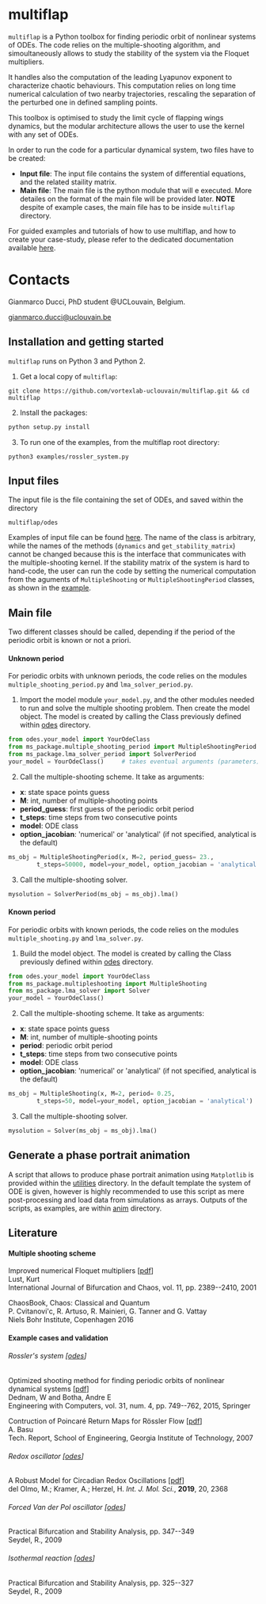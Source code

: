 # multiflap

`multiflap` is a Python toolbox for finding periodic orbit of nonlinear systems
of ODEs. The code relies on the multiple-shooting algorithm, and simoultaneously allows to study the stability of the system via the Floquet multipliers.

It handles also the computation of the leading Lyapunov exponent to characterize chaotic behaviours. This computation relies on long time numerical calculation of two nearby trajectories, rescaling the separation of the perturbed one in defined sampling points.

This toolbox is optimised to study the limit cycle of flapping wings dynamics, but the modular architecture allows the user to use the kernel with any set of ODEs.

In order to run the code for a particular dynamical system, two files have to be created:
* **Input file**: The input file contains the system of differential equations, and the related staility matrix.
* **Main file**: The main file is the python module that will e executed. More detailes on the format of the main file will be provided later. **NOTE** despite of example cases, the main file has to be inside `multiflap` directory.

For guided examples and tutorials of how to use multiflap, and how to create your case-study, please refer to the dedicated documentation available [here](<https://multiflap.readthedocs.io/en/latest/tutorial/index.html>).

# Contacts
Gianmarco Ducci, PhD student @UCLouvain, Belgium.

<gianmarco.ducci@uclouvain.be>
## Installation and getting started

`multiflap` runs on Python 3 and Python 2.  

1.   Get a local copy of `multiflap`:

```
git clone https://github.com/vortexlab-uclouvain/multiflap.git && cd multiflap
```
2. Install the packages:
```bash
python setup.py install
```
3. To run one of the examples, from the multiflap root directory:

```
python3 examples/rossler_system.py
```
## Input files

The input file is the file containing the set of ODEs, and saved within the directory
```
multiflap/odes
```

Examples of input file can be found [here](multiflap/odes).
The name of the class is arbitrary, while the names of the methods (`dynamics` and `get_stability_matrix`) cannot be changed because this is the interface that communicates with the multiple-shooting kernel. If the stability matrix of the system is hard to hand-code, the user can run the code by setting the numerical computation from the aguments of `MultipleShooting` or `MultipleShootingPeriod` classes, as shown in the [example](examples/lorentz_system.py).

## Main file

Two different classes should be called, depending if the period of the periodic orbit is known or not a priori.

#### Unknown period

For periodic orbits with unknown periods, the code relies on the modules `multiple_shooting_period.py` and `lma_solver_period.py`.

1. Import the model module `your_model.py`, and the other modules needed to run and solve the multiple shooting problem. Then create the model object. The model is created by calling the Class previously defined within [odes](multiflap/odes) directory.

```python
from odes.your_model import YourOdeClass
from ms_package.multiple_shooting_period import MultipleShootingPeriod
from ms_package.lma_solver_period import SolverPeriod
your_model = YourOdeClass() 	# takes eventual arguments (parameters) if needed
```
2. Call the multiple-shooting scheme. It take as arguments:

* **x**: state space points guess
* **M**: int, number of multiple-shooting points
* **period_guess**: first guess of the periodic orbit period
* **t_steps**: time steps from two consecutive points
* **model**: ODE class
* **option_jacobian**: 'numerical' or 'analytical' (if not specified, analytical is the default)

```python
ms_obj = MultipleShootingPeriod(x, M=2, period_guess= 23.,
		t_steps=50000, model=your_model, option_jacobian = 'analytical')
```
3. Call the multiple-shooting solver.
```python
mysolution = SolverPeriod(ms_obj = ms_obj).lma()
```

#### Known period 


For periodic orbits with known periods, the code relies on the modules `multiple_shooting.py` and `lma_solver.py`.

1. Build the model object. The model is created by calling the Class previously defined within [odes](multiflap/odes) directory.

```python
from odes.your_model import YourOdeClass
from ms_package.multipleshooting import MultipleShooting
from ms_package.lma_solver import Solver
your_model = YourOdeClass()
```
2. Call the multiple-shooting scheme. It take as arguments:

* **x**: state space points guess
* **M**: int, number of multiple-shooting points
* **period**: periodic orbit period
* **t_steps**: time steps from two consecutive points
* **model**: ODE class
* **option_jacobian**: 'numerical' or 'analytical' (if not specified, analytical is the default)

```python
ms_obj = MultipleShooting(x, M=2, period= 0.25,
		t_steps=50, model=your_model, option_jacobian = 'analytical')
```
3. Call the multiple-shooting solver.
```python
mysolution = Solver(ms_obj = ms_obj).lma()
```
## Generate a phase portrait animation

A script that allows to produce phase portrait animation using `Matplotlib` is provided within the [utilities](multiflap/utils) directory. In the default template the system of ODE is given, however is highly recommended to use this script as mere post-processing and load data from simulations as arrays.
Outputs of the scripts, as examples, are within [anim](anim) directory.


## Literature

#### Multiple shooting scheme 

Improved numerical Floquet multipliers \[[pdf](pdfs/lust2001.pdf)\]\
Lust, Kurt\
International Journal of Bifurcation and Chaos, vol. 11, pp. 2389--2410, 2001

ChaosBook, Chaos: Classical and Quantum \
P. Cvitanovi\'c, R. Artuso, R. Mainieri, G. Tanner and G. Vattay \
Niels Bohr Institute, Copenhagen 2016

#### Example cases and validation

###### Rossler's system \[[odes](multiflap/odes/rossler.py)\]
Optimized shooting method for finding periodic orbits of nonlinear dynamical systems \[[pdf](pdfs/dednam2015.pdf)\]\
Dednam, W and Botha, Andre E \
Engineering with Computers, vol. 31, num. 4, pp. 749--762, 2015, Springer

Contruction of Poincaré Return Maps for Rössler Flow \[[pdf](pdfs/basu2007.pdf)\] \
A. Basu \
Tech. Report, School of Engineering, Georgia Institute of Technology, 2007 

###### Redox oscillator \[[odes](multiflap/odes/redox_oscillation.py)\]
A Robust Model for Circadian Redox Oscillations \[[pdf](pdfs/delolmo2019.pdf)\]\
del Olmo, M.; Kramer, A.; Herzel, H.
*Int. J. Mol. Sci.*, **2019**, 20, 2368

###### Forced Van der Pol oscillator \[[odes](multiflap/odes/forced_vdp.py)\]
Practical Bifurcation and Stability Analysis, pp. 347--349  
Seydel, R., 2009
###### Isothermal reaction \[[odes](multiflap/odes/isothermal_reaction.py)\]
Practical Bifurcation and Stability Analysis, pp. 325--327  
Seydel, R., 2009

